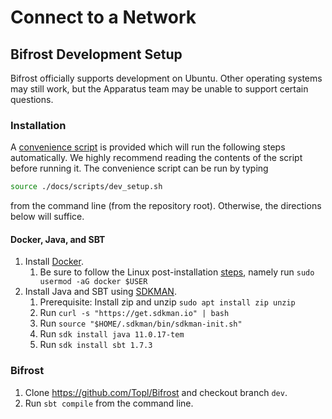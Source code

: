 # Connect to a Network

## Bifrost Development Setup

Bifrost officially supports development on Ubuntu. Other operating systems may still work, but the Apparatus team may be unable to support certain questions.

### Installation

A [convenience script](https://github.com/Topl/Bifrost/blob/dev/docs/scripts/dev_setup.sh) is provided which will run the following steps automatically. We highly recommend reading the contents of the script before running it. The convenience script can be run by typing

```sh
source ./docs/scripts/dev_setup.sh
```

from the command line (from the repository root). Otherwise, the directions below will suffice.

#### Docker, Java, and SBT

1. Install [Docker](https://docs.docker.com/engine/install/).
   1. Be sure to follow the Linux post-installation [steps](https://docs.docker.com/engine/install/linux-postinstall/), namely run `sudo usermod -aG docker $USER`
2. Install Java and SBT using [SDKMAN](https://sdkman.io/install).
   1. Prerequisite: Install zip and unzip `sudo apt install zip unzip`
   2. Run `curl -s "https://get.sdkman.io" | bash`
   3. Run `source "$HOME/.sdkman/bin/sdkman-init.sh"`
   4. Run `sdk install java 11.0.17-tem`
   5. Run `sdk install sbt 1.7.3`

### Bifrost

1. Clone https://github.com/Topl/Bifrost and checkout branch `dev`.
2. Run `sbt compile` from the command line.
